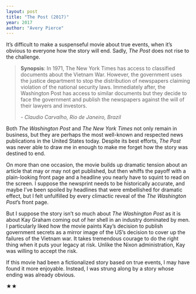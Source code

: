 ```yaml
---
layout: post
title: "The Post (2017)"
year: 2017
author: "Avery Pierce"
---
```


It’s difficult to make a suspenseful movie about true events, when it’s obvious to everyone how the story will end. Sadly, *The Post* does not rise to the challenge.

> **Synopsis**: In 1971, The New York Times has access to classified documents about the Vietnam War. However, the government uses the justice department to stop the distribution of newspapers claiming violation of the national security laws. Immediately after, the Washington Post has access to similar documents but they decide to face the government and publish the newspapers against the will of their lawyers and investors.
> 
> *- Claudio Carvalho, Rio de Janeiro, Brazil*

Both *The Washington Post* and *The New York Times* not only remain in business, but they are perhaps the most well-known and respected news publications in the United States today. Despite its best efforts, *The Post* was never able to draw me in enough to make me forget how the story was destined to end.

On more than one occasion, the movie builds up dramatic tension about an article that may or may not get published, but then whiffs the payoff with a plain-looking front page and a headline you nearly have to squint to read on the screen. I suppose the newsprint needs to be historically accurate, and maybe I’ve been spoiled by headlines that were embellished for dramatic effect, but I felt unfulfilled by every climactic reveal of the *The Washington Post*’s front page.

But I suppose the story isn’t so much about *The Washington Post* as it is about Kay Graham coming out of her shell in an industry dominated by men. I particularly liked how the movie paints Kay’s decision to publish government secrets as a mirror image of the US’s decision to cover up the failures of the Vietnam war. It takes tremendous courage to do the right thing when it puts your legacy at risk. Unlike the Nixon administration, Kay was willing to accept the risk.

If this movie had been a fictionalized story based on true events, I may have found it more enjoyable. Instead, I was strung along by a story whose ending was already obvious.

★★